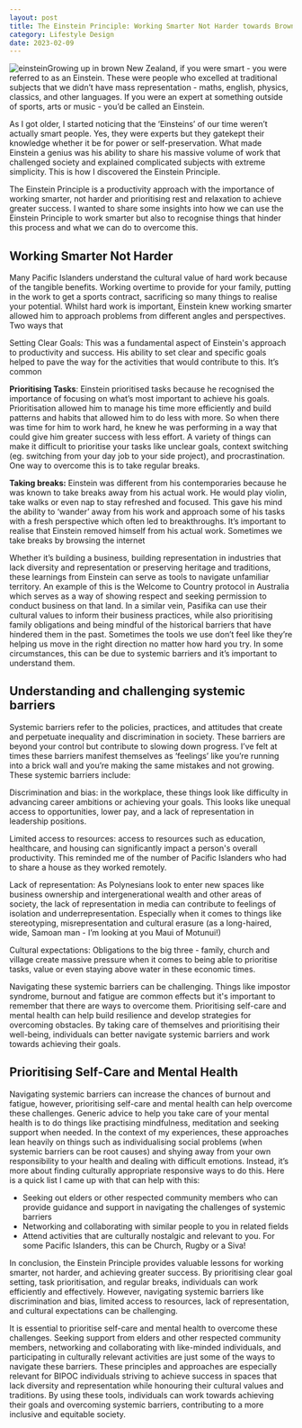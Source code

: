 ```yaml
---
layout: post
title: The Einstein Principle: Working Smarter Not Harder towards Brown Excellence
category: Lifestyle Design
date: 2023-02-09
---
```


![einstein](/images/albert_einstein.png)Growing up in brown New Zealand, if you were smart - you were referred to as an Einstein. These were people who excelled at traditional subjects that we didn’t have mass representation - maths, english, physics, classics, and other languages. If you were an expert at something outside of sports, arts or music - you’d be called an Einstein.

As I got older, I started noticing that the ‘Einsteins’ of our time weren’t actually smart people. Yes, they were experts but they gatekept their knowledge whether it be for power or self-preservation. What made Einstein a genius was his ability to share his massive volume of work that challenged society and explained complicated subjects with extreme simplicity. This is how I discovered the Einstein Principle.

The Einstein Principle is a productivity approach with the importance of working smarter, not harder and prioritising rest and relaxation to achieve greater success. I wanted to share some insights into how we can use the Einstein Principle to work smarter but also to recognise things that hinder this process and what we can do to overcome this.

## **Working Smarter Not Harder**

Many Pacific Islanders understand the cultural value of hard work because of the tangible benefits. Working overtime to provide for your family, putting in the work to get a sports contract, sacrificing so many things to realise your potential. Whilst hard work is important, Einstein knew working smarter allowed him to approach problems from different angles and perspectives. Two ways that

Setting Clear Goals: This was a fundamental aspect of Einstein's approach to productivity and success. His ability to set clear and specific goals helped to pave the way for the activities that would contribute to this. It’s common 

**Prioritising Tasks**: Einstein prioritised tasks because he recognised the importance of focusing on what’s most important to achieve his goals. Prioritisation allowed him to manage his time more efficiently and build patterns and habits that allowed him to do less with more. So when there was time for him to work hard, he knew he was performing in a way that could give him greater success with less effort. A variety of things can make it difficult to prioritise your tasks like unclear goals, context switching (eg. switching from your day job to your side project), and procrastination. One way to overcome this is to take regular breaks.

**Taking breaks:** Einstein was different from his contemporaries because he was known to take breaks away from his actual work. He would play violin, take walks or even nap to stay refreshed and focused. This gave his mind the ability to ‘wander’ away from his work and approach some of his tasks with a fresh perspective which often led to breakthroughs. It’s important to realise that Einstein removed himself from his actual work. Sometimes we take breaks by browsing the internet  

Whether it’s building a business, building representation in industries that lack diversity and representation or preserving heritage and traditions, these learnings from Einstein can serve as tools to navigate unfamiliar territory. An example of this is the Welcome to Country protocol in Australia which serves as a way of showing respect and seeking permission to conduct business on that land. In a similar vein, Pasifika can use their cultural values to inform their business practices, while also prioritising family obligations and being mindful of the historical barriers that have hindered them in the past. Sometimes the tools we use don’t feel like they’re helping us move in the right direction no matter how hard you try. In some circumstances, this can be due to systemic barriers and it’s important to understand them.

## **Understanding and challenging systemic barriers**

Systemic barriers refer to the policies, practices, and attitudes that create and perpetuate inequality and discrimination in society. These barriers are beyond your control but contribute to slowing down progress. I’ve felt at times these barriers manifest themselves as ‘feelings’ like you’re running into a brick wall and you’re making the same mistakes and not growing. These systemic barriers include:

Discrimination and bias: in the workplace, these things look like difficulty in advancing career ambitions or achieving your goals. This looks like unequal access to opportunities, lower pay, and a lack of representation in leadership positions.

Limited access to resources: access to resources such as education, healthcare, and housing can significantly impact a person's overall productivity. This reminded me of the number of Pacific Islanders who had to share a house as they worked remotely.

Lack of representation: As Polynesians look to enter new spaces like business ownership and intergenerational wealth and other areas of society, the lack of representation in media can contribute to feelings of isolation and underrepresentation. Especially when it comes to things like stereotyping, misrepresentation and cultural erasure (as a long-haired, wide, Samoan man - I’m looking at you Maui of Motunui!)

Cultural expectations: Obligations to the big three - family, church and village create massive pressure when it comes to being able to prioritise tasks, value or even staying above water in these economic times.

Navigating these systemic barriers can be challenging. Things like impostor syndrome, burnout and fatigue are common effects but it's important to remember that there are ways to overcome them. Prioritising self-care and mental health can help build resilience and develop strategies for overcoming obstacles. By taking care of themselves and prioritising their well-being, individuals can better navigate systemic barriers and work towards achieving their goals.

## **Prioritising Self-Care and Mental Health**

Navigating systemic barriers can increase the chances of burnout and fatigue, however, prioritising self-care and mental health can help overcome these challenges. Generic advice to help you take care of your mental health is to do things like practising mindfulness, meditation and seeking support when needed. In the context of my experiences, these approaches lean heavily on things such as individualising social problems (when systemic barriers can be root causes) and shying away from your own responsibility to your health and dealing with difficult emotions. Instead, it’s more about finding culturally appropriate responsive ways to do this. Here is a quick list I came up with that can help with this:

- Seeking out elders or other respected community members who can provide guidance and support in navigating the challenges of systemic barriers
- Networking and collaborating with similar people to you in related fields
- Attend activities that are culturally nostalgic and relevant to you. For some Pacific Islanders, this can be Church, Rugby or a Siva!

In conclusion, the Einstein Principle provides valuable lessons for working smarter, not harder, and achieving greater success. By prioritising clear goal setting, task prioritisation, and regular breaks, individuals can work efficiently and effectively. However, navigating systemic barriers like discrimination and bias, limited access to resources, lack of representation, and cultural expectations can be challenging. 

It is essential to prioritise self-care and mental health to overcome these challenges. Seeking support from elders and other respected community members, networking and collaborating with like-minded individuals, and participating in culturally relevant activities are just some of the ways to navigate these barriers. These principles and approaches are especially relevant for BIPOC individuals striving to achieve success in spaces that lack diversity and representation while honouring their cultural values and traditions. By using these tools, individuals can work towards achieving their goals and overcoming systemic barriers, contributing to a more inclusive and equitable society.